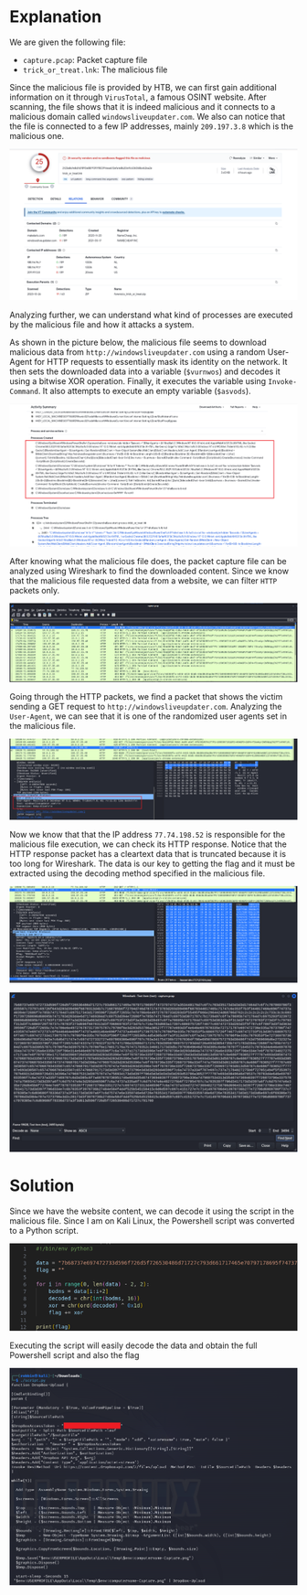 # Explanation
We are given the following file:
* `capture.pcap`: Packet capture file
* `trick_or_treat.lnk`: The malicious file

Since the malicious file is provided by HTB, we can first gain additional information on it through `VirusTotal`, a famous OSINT website. After scanning, the file shows that it is indeed malicious and it connects to a malicious domain called `windowsliveupdater.com`. We also can notice that the file is connected to a few IP addresses, mainly `209.197.3.8` which is the malicious one.

![VirusTotal](/images/ctf2.png)

Analyzing further, we can understand what kind of processes are executed by the malicious file and how it attacks a system.

As shown in the picture below, the malicious file seems to download malicious data from `http://windowsliveupdater.com` using a random User-Agent for HTTP requests to essentially mask its identity on the network. It then sets the downloaded data into a variable (`$vurnwos`) and decodes it using a bitwise XOR operation. Finally, it executes the variable using `Invoke-Command`. It also attempts to execute an empty variable (`$asvods`).

![VirusTotal](/images/ctf3.png)

After knowing what the malicious file does, the packet capture file can be analyzed using Wireshark to find the downloaded content. Since we know that the malicious file requested data from a website, we can filter `HTTP` packets only.

![VirusTotal](/images/ctf4.png)

Going through the HTTP packets, we find a packet that shows the victim sending a GET request to `http://windowsliveupdater.com`. Analyzing the `User-Agent`, we can see that it is one of the randomized user agents set in the malicious file.

![VirusTotal](/images/ctf5.png)

Now we know that that the IP address `77.74.198.52` is responsible for the malicious file execution, we can check its HTTP response. Notice that the HTTP response packet has a cleartext data that is truncated because it is too long for Wireshark. The data is our key to getting the flag and it must be extracted using the decoding method specified in the malicious file.

![VirusTotal](/images/ctf6.png)

![VirusTotal](/images/ctf7.png)

# Solution
Since we have the website content, we can decode it using the script in the malicious file. Since I am on Kali Linux, the Powershell script was converted to a Python script.

![VirusTotal](/images/ctf9.png)

Executing the script will easily decode the data and obtain the full Powershell script and also the flag

![VirusTotal](/images/ctf10.png)
